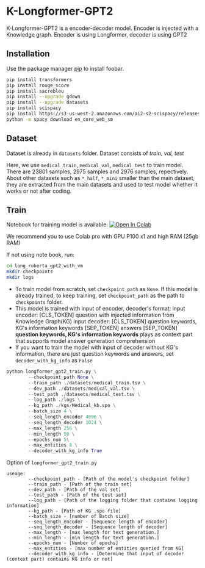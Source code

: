 # K-Longformer-GPT2

K-Longformer-GPT2 is a encoder-decoder model. Encoder is injected with a Knowledge graph. Encoder is using Longformer, decoder is using GPT2
## Installation

Use the package manager [pip](https://pip.pypa.io/en/stable/) to install foobar.

```bash
pip install transformers
pip install rouge_score
pip install sacrebleu
pip install --upgrade gdown
pip install --upgrade datasets
pip install scispacy
pip install https://s3-us-west-2.amazonaws.com/ai2-s2-scispacy/releases/v0.5.0/en_core_sci_lg-0.5.0.tar.gz
python -m spacy download en_core_web_sm
```
## Dataset 
Dataset is already in ```datasets``` folder. Dataset consists of *train, val, test*

Here, we use ```medical_train```, ```medical_val```, ```medical_test``` to train model. There are 23801 samples, 2975 samples and 2976 samples, repectively. 
About other datasets such as ```*_half```, ```*_mini``` smaller than the main dataset, they are extracted from the main datasets and used to test model whether it works or not after coding. 

## Train 
Notebook for training model is available: [![Open In Colab](https://colab.research.google.com/assets/colab-badge.svg)](https://colab.research.google.com/drive/1nfKWmo99D46KOqQ41xRH8rfm_ewvfYdo?usp=sharing)

We recommend you to use Colab pro with  GPU P100 x1 and high RAM (25gb RAM) 

If not using note book, run: 

```bash
cd long_roberta_gpt2_with_vm
mkdir checkpoints
mkdir logs
```
- To train model from scratch, set ```checkpoint_path``` as ```None```. If this model is already trained, to keep training, set ```checkpoint_path``` as the path to ```checkpoints``` folder. 
- This model is trained with input of encoder, decoder's format: 
        input encoder: [CLS_TOKEN] question with injected information from Knowledge Graph(KG)
        input decoder: [CLS_TOKEN] question keywords, KG's information keywords [SEP_TOKEN] answers [SEP_TOKEN]
    **question keywords, KG's information keywords** plays as context part that supports model answer generation comprehension
- If you want to train the model with input of decoder without KG's information, there are just question keywords and answers, set ```decoder_with_kg_info``` as ```False```
```python
python longformer_gpt2_train.py \
        --checkpoint_path None \
        --train_path ./datasets/medical_train.tsv \
        --dev_path ./datasets/medical_val.tsv \
        --test_path ./datasets/medical_test.tsv \
        --log_path ./logs \
        --kg_path ./kgs/Medical_kb.spo \
        --batch_size 4 \
        --seq_length_encoder 4096 \
        --seq_length_decoder 1024 \
        --max_length 256 \
        --min_length 50 \
        --epochs_num 5\
        --max_entities 8 \
        --decoder_with_kg_info True
```

Option of ```longformer_gpt2_train.py```
```
useage:     
        --checkpoint_path - [Path of the model's checkpoint folder]
        --train_path - [Path of the train set]
        --dev_path - [Path of the val set]
        --test_path - [Path of the test set]
        --log_path - [Path of the logging folder that contains logging information]
        --kg_path - [Path of KG .spo file]
        --batch_size - [number of Batch size]
        --seq_length_encoder - [Sequence length of encoder]
        --seq_length_decoder - [Sequence length of decoder]
        --max_length - [max length for text generation.]
        --min_length - [min length for text generation.]
        --epochs_num - [Number of epochs]
        --max_entities - [max number of entities queried from KG]
        --decoder_with_kg_info - [Determine that input of decoder (context part) contains KG info or not]
```
